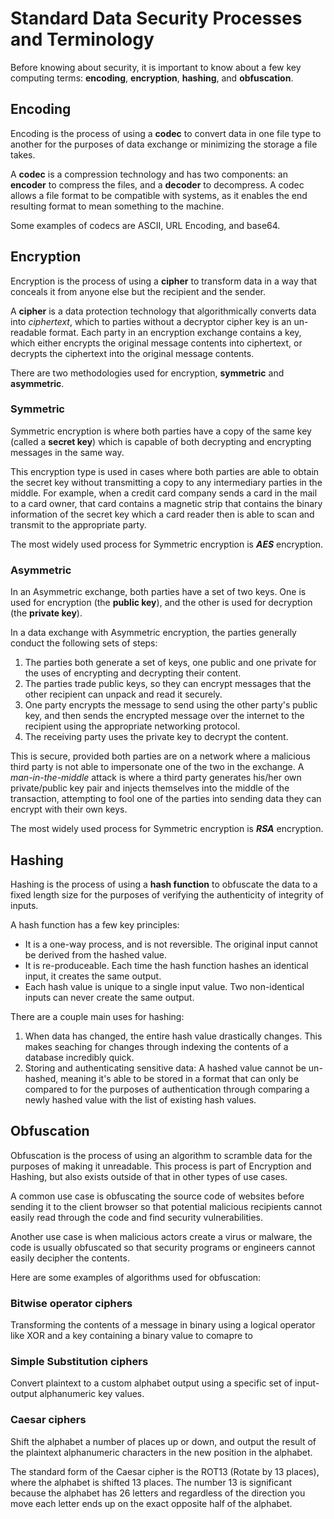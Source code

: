 # Standard Data Security Processes and Terminology

Before knowing about security, it is important to know about a few key computing terms: **encoding**, **encryption**, **hashing**, and **obfuscation**.

## Encoding

Encoding is the process of using a **codec** to convert data in one file type to another for the purposes of data exchange or minimizing the storage a file takes.

A **codec** is a compression technology and has two components: an **encoder** to compress the files, and a **decoder** to decompress. A codec allows a file format to be compatible with systems, as it enables the end resulting format to mean something to the machine.

Some examples of codecs are ASCII, URL Encoding, and base64.

## Encryption

Encryption is the process of using a **cipher** to transform data in a way that conceals it from anyone else but the recipient and the sender.

A **cipher** is a data protection technology that algorithmically converts data into _ciphertext_, which to parties without a decryptor cipher key is an un-readable format. Each party in an encryption exchange contains a key, which either encrypts the original message contents into ciphertext, or decrypts the ciphertext into the original message contents.

There are two methodologies used for encryption, **symmetric** and **asymmetric**.

### Symmetric

Symmetric encryption is where both parties have a copy of the same key (called a **secret key**) which is capable of both decrypting and encrypting messages in the same way.

This encryption type is used in cases where both parties are able to obtain the secret key without transmitting a copy to any intermediary parties in the middle. For example, when a credit card company sends a card in the mail to a card owner, that card contains a magnetic strip that contains the binary information of the secret key which a card reader then is able to scan and transmit to the appropriate party.

The most widely used process for Symmetric encryption is **_AES_** encryption.

### Asymmetric

In an Asymmetric exchange, both parties have a set of two keys. One is used for encryption (the **public key**), and the other is used for decryption (the **private key**).

In a data exchange with Asymmetric encryption, the parties generally conduct the following sets of steps:

1. The parties both generate a set of keys, one public and one private for the uses of encrypting and decrypting their content.
2. The parties trade public keys, so they can encrypt messages that the other recipient can unpack and read it securely.
3. One party encrypts the message to send using the other party's public key, and then sends the encrypted message over the internet to the recipient using the appropriate networking protocol.
4. The receiving party uses the private key to decrypt the content.

This is secure, provided both parties are on a network where a malicious third party is not able to impersonate one of the two in the exchange. A _man-in-the-middle_ attack is where a third party generates his/her own private/public key pair and injects themselves into the middle of the transaction, attempting to fool one of the parties into sending data they can encrypt with their own keys.

The most widely used process for Symmetric encryption is **_RSA_** encryption.

## Hashing

Hashing is the process of using a **hash function** to obfuscate the data to a fixed length size for the purposes of verifying the authenticity of integrity of inputs.

A hash function has a few key principles:

- It is a one-way process, and is not reversible. The original input cannot be derived from the hashed value.
- It is re-produceable. Each time the hash function hashes an identical input, it creates the same output.
- Each hash value is unique to a single input value. Two non-identical inputs can never create the same output.

There are a couple main uses for hashing:

1. When data has changed, the entire hash value drastically changes. This makes seaching for changes through indexing the contents of a database incredibly quick.
2. Storing and authenticating sensitive data: A hashed value cannot be un-hashed, meaning it's able to be stored in a format that can only be compared to for the purposes of authentication through comparing a newly hashed value with the list of existing hash values.

## Obfuscation

Obfuscation is the process of using an algorithm to scramble data for the purposes of making it unreadable. This process is part of Encryption and Hashing, but also exists outside of that in other types of use cases.

A common use case is obfuscating the source code of websites before sending it to the client browser so that potential malicious recipients cannot easily read through the code and find security vulnerabilities.

Another use case is when malicious actors create a virus or malware, the code is usually obfuscated so that security programs or engineers cannot easily decipher the contents.

Here are some examples of algorithms used for obfuscation:

### Bitwise operator ciphers

Transforming the contents of a message in binary using a logical operator like XOR and a key containing a binary value to comapre to

### Simple Substitution ciphers

Convert plaintext to a custom alphabet output using a specific set of input-output alphanumeric key values.

### Caesar ciphers

Shift the alphabet a number of places up or down, and output the result of the plaintext alphanumeric characters in the new position in the alphabet.

The standard form of the Caesar cipher is the ROT13 (Rotate by 13 places), where the alphabet is shifted 13 places. The number 13 is significant because the alphabet has 26 letters and regardless of the direction you move each letter ends up on the exact opposite half of the alphabet.
